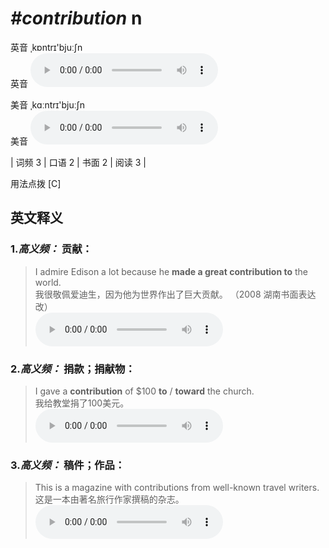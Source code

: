 # ***\#contribution*** n
英音 ˌkɒntrɪ'bjuːʃn  
英音
<audio src="./media/contribution-B.aac" controls="controls"></audio>

美音 ˌkɑːntrɪ'bjuːʃn  
美音
<audio src="./media/contribution.aac" controls="controls"></audio>



| 词频 3 | 口语 2 | 书面 2 | 阅读 3 |  

用法点拨  [C]

英文释义
---
### 1.*高义频：* **贡献：**  

 > I admire Edison a lot because he **made a great contribution to** the world.  
 > 我很敬佩爱迪生，因为他为世界作出了巨大贡献。  （2008 湖南书面表达改）  
<audio src="./media/I admire Edison a lot_AAC.aac" controls="controls"></audio>

### 2.*高义频：* **捐款；捐献物：**  

 > I gave a **contribution** of $100 **to** / **toward** the church.  
 > 我给教堂捐了100美元。    
<audio src="./media/contribution-I gave a contribution.aac" controls="controls"></audio>

### 3.*高义频：* **稿件；作品：**  

 > This is a magazine with contributions from well-known travel writers.  
 > 这是一本由著名旅行作家撰稿的杂志。    
<audio src="./media/4-contribution.aac" controls="controls"></audio>


